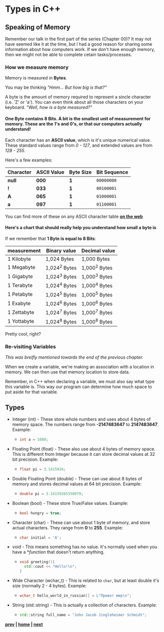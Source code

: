# Types in C++

## Speaking of Memory

Remember our talk in the first part of the series (Chapter 00)?
It may not have seemed like it at the time, but I had a good reason for sharing some information about how computers work. If we don't have enough memory, then we might not be able to complete cetain tasks/processes.

### **How we measure memory**

Memory is measured in **Bytes**.

You may be thinking _"Hmm... But how big is that?"_

A byte is the amount of memory required to represent a sincle character (i.e. 'Z' or 'a'). You can even think about all those characters on your keyboard. _"Well, how is a byte measured?"_

#### **One Byte contains 8 Bits. A bit is the smallest unit of measurement for memory. These are the 1's and 0's, or that our computers actually understand!**

Each character has an **ASCII value**, which is it's unique numerical value. These standard values range from _0 - 127_, and extended values are from _128 - 255_.

Here's a few examples:

| Character | ASCII Value | Byte Size | Bit Sequence |
| --------- | ----------- | --------- | ------------ |
| **null**  | **000**     | **1**     | `00000000`   |
| **!**     | **033**     | **1**     | `00100001`   |
| **A**     | **065**     | **1**     | `01000001`   |
| **a**     | **097**     | **1**     | `01100001`   |

You can find more of these on any ASCII character table **[on the web](https://www.ascii-code.com/)**

#### **Here's a chart that should really help you understand how small a byte is**

If we remember that **1 Byte is equal to 8 Bits**:

| measurement | Binary value            | Decimal value           |
| ----------- | ----------------------- | ----------------------- |
| 1 Kilobyte  | 1,024 Bytes             | 1,000 Bytes             |
| 1 Megabyte  | 1,024<sup>2</sup> Bytes | 1,000<sup>2</sup> Bytes |
| 1 Gigabyte  | 1,024<sup>3</sup> Bytes | 1,000<sup>3</sup> Bytes |
| 1 Terabyte  | 1,024<sup>4</sup> Bytes | 1,000<sup>4</sup> Bytes |
| 1 Petabyte  | 1,024<sup>5</sup> Bytes | 1,000<sup>5</sup> Bytes |
| 1 Exabyte   | 1,024<sup>6</sup> Bytes | 1,000<sup>6</sup> Bytes |
| 1 Zettabyte | 1,024<sup>7</sup> Bytes | 1,000<sup>7</sup> Bytes |
| 1 Yottabyte | 1,024<sup>8</sup> Bytes | 1,000<sup>8</sup> Bytes |

Pretty cool, right?

<!-- If you're wondering why I'm showing both Binary and Decimal values, that's okay! This got me too, because in my college classes I've only seen the binary values haha.

I found a great answer to this question on Quora: _**"Is 1 GB equal to 1024 MB or 1000 MB?"**_

**[Taciano Dreckmann Perez](https://www.quora.com/profile/Taciano-Dreckmann-Perez), a Persistent Memory researcher's answer: https://qr.ae/pNPRyF** -->

### **Re-visiting Variables**

_This was breifly mentioned towards the end of the previous chapter._

When we create a variable, we're making an association with a location in memory. We can then use that memory location to store data.

Remember, in C++ when declaring a variable, we must also say what type this variable is. This way our program can determine how much space to put aside for that variable.

## Types

- Integer (int) - These store whole numbers and uses about 4 bytes of memory space. The numbers range from **-2147483647** to **2147483647**. Example:

  - ```c++
    int a = 1080;
    ```

- Floating Point (float) - These also use about 4 bytes of memory space. This is different from Integer because it can store decimal values at 32 bit precision. Example:

  - ```c++
    float pi = 3.1415926;
    ```

- Double Floating Point (double) - These can use about 8 bytes of memory and stores decimal values at 64 bit precision. Example:

  - ```c++
    double pi = 3.14159265358979;
    ```

- Boolean (bool) - These store True/False values. Example:

  - ```c++
    bool hungry = true;
    ```

- Character (char) - These can use about 1 byte of memory, and store actual characters. They range from **0** to **255**. Example:

  - ```c++
    char initial = 'A';
    ```

- void - This means something has no value. It's normally used when you have a \*_function_ that doesn't return anything.

  - ```c++
    void greeting(){
      std::cout << "Hello!\n";
    }
    ```

- Wide Character (wchar_t) - This is related to `char`, but at least double it's size (normally 2 - 4 bytes). Example:

  - ```c++
    wchar_t hello_world_in_russian[] = L"Привет мир\n";
    ```

- String (std::string) - This is actually a collection of characters. Example:

  - ```c++
    std::string full_name = "John Jacob Jingleheimer Schmidt";
    ```

**[prev](../01_Structure) | [home](../README.md) | [next](../03_Conditionals)**
